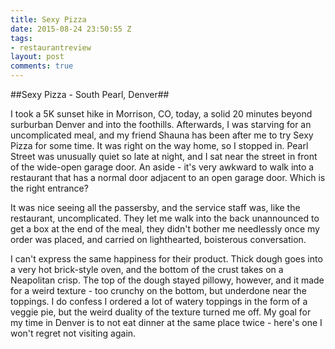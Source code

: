 ```yaml
---
title: Sexy Pizza
date: 2015-08-24 23:50:55 Z
tags:
- restaurantreview
layout: post
comments: true
---
```


##Sexy Pizza - South Pearl, Denver##

I took a 5K sunset hike in Morrison, CO, today, a solid 20 minutes beyond surburban Denver and into the foothills. Afterwards, I was starving for an uncomplicated meal, and my friend Shauna has been after me to try Sexy Pizza for some time. It was right on the way home, so I stopped in. Pearl Street was unusually quiet so late at night, and I sat near the street in front of the wide-open garage door. An aside - it's very awkward to walk into a restaurant that has a normal door adjacent to an open garage door. Which is the right entrance?

It was nice seeing all the passersby, and the service staff was, like the restaurant, uncomplicated. They let me walk into the back unannounced to get a box at the end of the meal, they didn't bother me needlessly once my order was placed, and carried on lighthearted, boisterous conversation.

I can't express the same happiness for their product. Thick dough goes into a very hot brick-style oven, and the bottom of the crust takes on a Neapolitan crisp. The top of the dough stayed pillowy, however, and it made for a weird texture - too crunchy on the bottom, but underdone near the toppings. I do confess I ordered a lot of watery toppings in the form of a veggie pie, but the weird duality of the texture turned me off. My goal for my time in Denver is to not eat dinner at the same place twice - here's one I won't regret not visiting again.




